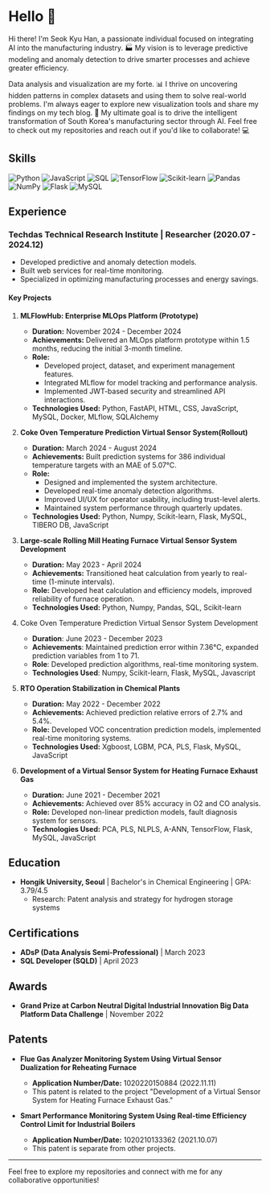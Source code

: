 # Hello 👋

Hi there! I'm Seok Kyu Han, a passionate individual focused on integrating AI into the manufacturing industry. 🏭 
My vision is to leverage predictive modeling and anomaly detection to drive smarter processes and achieve greater efficiency.

Data analysis and visualization are my forte. 📊 I thrive on uncovering hidden patterns in complex datasets and using them to solve real-world problems.
I'm always eager to explore new visualization tools and share my findings on my tech blog. 🌱 My ultimate goal is to drive the intelligent transformation of South Korea's manufacturing sector through AI.
Feel free to check out my repositories and reach out if you'd like to collaborate! 💻

## Skills
![Python](https://img.shields.io/badge/Python-3776AB?style=for-the-badge&logo=Python&logoColor=white)
![JavaScript](https://img.shields.io/badge/JavaScript-F7DF1E?style=for-the-badge&logo=JavaScript&logoColor=white)
![SQL](https://img.shields.io/badge/SQL-4479A1?style=for-the-badge&logo=MySQL&logoColor=white)
![TensorFlow](https://img.shields.io/badge/TensorFlow-FF6F00?style=for-the-badge&logo=TensorFlow&logoColor=white)
![Scikit-learn](https://img.shields.io/badge/Scikit--learn-F7931E?style=for-the-badge&logo=scikit-learn&logoColor=white)
![Pandas](https://img.shields.io/badge/Pandas-150458?style=for-the-badge&logo=Pandas&logoColor=white)
![NumPy](https://img.shields.io/badge/NumPy-013243?style=for-the-badge&logo=NumPy&logoColor=white)
![Flask](https://img.shields.io/badge/Flask-000000?style=for-the-badge&logo=Flask&logoColor=white)
![MySQL](https://img.shields.io/badge/MySQL-4479A1?style=for-the-badge&logo=MySQL&logoColor=white)

## Experience
### Techdas Technical Research Institute | Researcher (2020.07 - 2024.12)
- Developed predictive and anomaly detection models.
- Built web services for real-time monitoring.
- Specialized in optimizing manufacturing processes and energy savings.

#### Key Projects
1. **MLFlowHub: Enterprise MLOps Platform (Prototype)**
   - **Duration:** November 2024 - December 2024
   - **Achievements:** Delivered an MLOps platform prototype within 1.5 months, reducing the initial 3-month timeline.
   - **Role:**
     - Developed project, dataset, and experiment management features.
     - Integrated MLflow for model tracking and performance analysis.
     - Implemented JWT-based security and streamlined API interactions.
   - **Technologies Used:** Python, FastAPI, HTML, CSS, JavaScript, MySQL, Docker, MLflow, SQLAlchemy

2. **Coke Oven Temperature Prediction Virtual Sensor System(Rollout)**
   - **Duration:** March 2024 - August 2024
   - **Achievements:** Built prediction systems for 386 individual temperature targets with an MAE of 5.07℃.
   - **Role:**
     - Designed and implemented the system architecture.
     - Developed real-time anomaly detection algorithms.
     - Improved UI/UX for operator usability, including trust-level alerts.
     - Maintained system performance through quarterly updates.
   - **Technologies Used:** Python, Numpy, Scikit-learn, Flask, MySQL, TIBERO DB, JavaScript

3. **Large-scale Rolling Mill Heating Furnace Virtual Sensor System Development**
   - **Duration:** May 2023 - April 2024
   - **Achievements:** Transitioned heat calculation from yearly to real-time (1-minute intervals).
   - **Role:** Developed heat calculation and efficiency models, improved reliability of furnace operation.
   - **Technologies Used:** Python, Numpy, Pandas, SQL, Scikit-learn

4. Coke Oven Temperature Prediction Virtual Sensor System Development
   - **Duration**: June 2023 - December 2023
   - **Achievements**: Maintained prediction error within 7.36°C, expanded prediction variables from 1 to 71.
   - **Role**: Developed prediction algorithms, real-time monitoring system.
   - **Technologies Used**: Numpy, Scikit-learn, Flask, MySQL, Javascript
     
5. **RTO Operation Stabilization in Chemical Plants**
   - **Duration:** May 2022 - December 2022
   - **Achievements:** Achieved prediction relative errors of 2.7% and 5.4%.
   - **Role:** Developed VOC concentration prediction models, implemented real-time monitoring systems.
   - **Technologies Used:** Xgboost, LGBM, PCA, PLS, Flask, MySQL, JavaScript

6. **Development of a Virtual Sensor System for Heating Furnace Exhaust Gas**
   - **Duration:** June 2021 - December 2021
   - **Achievements:** Achieved over 85% accuracy in O2 and CO analysis.
   - **Role:** Developed non-linear prediction models, fault diagnosis system for sensors.
   - **Technologies Used:** PCA, PLS, NLPLS, A-ANN, TensorFlow, Flask, MySQL, JavaScript

## Education
- **Hongik University, Seoul** | Bachelor's in Chemical Engineering | GPA: 3.79/4.5
  - Research: Patent analysis and strategy for hydrogen storage systems

## Certifications
- **ADsP (Data Analysis Semi-Professional)** | March 2023
- **SQL Developer (SQLD)** | April 2023

## Awards
- **Grand Prize at Carbon Neutral Digital Industrial Innovation Big Data Platform Data Challenge** | November 2022

## Patents
- **Flue Gas Analyzer Monitoring System Using Virtual Sensor Dualization for Reheating Furnace**
  - **Application Number/Date:** 1020220150884 (2022.11.11)
  - This patent is related to the project "Development of a Virtual Sensor System for Heating Furnace Exhaust Gas."

- **Smart Performance Monitoring System Using Real-time Efficiency Control Limit for Industrial Boilers**
  - **Application Number/Date:** 1020210133362 (2021.10.07)
  - This patent is separate from other projects.

---

Feel free to explore my repositories and connect with me for any collaborative opportunities!
